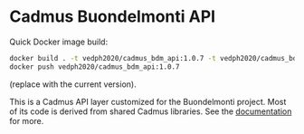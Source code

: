 # Cadmus Buondelmonti API

Quick Docker image build:

```bash
docker build . -t vedph2020/cadmus_bdm_api:1.0.7 -t vedph2020/cadmus_bdm_api:latest
docker push vedph2020/cadmus_bdm_api:1.0.7
```

(replace with the current version).

This is a Cadmus API layer customized for the Buondelmonti project. Most of its code is derived from shared Cadmus libraries. See the [documentation](https://github.com/vedph/cadmus_doc/blob/master/api/creating.md) for more.
